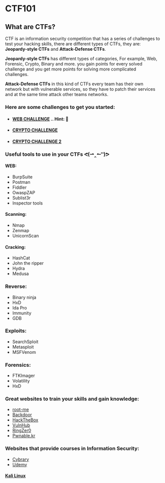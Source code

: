 # CTF101

## What are CTFs?

CTF is an information security competition that has a series of challenges to test your hacking skills, there are different types of CTFs, they are:
**Jeopardy-style CTFs** and **Attack-Defense CTFs**.

**Jeopardy-style CTFs** has different types of categories, For example, Web, Forensic, Crypto, Binary and more.
you gain points for every solved challenge and you get more points for solving more complicated challenges.

**Attack-Defense CTFs** in this kind of CTFs every team has their own network but with vulnerable services, so they have to patch their services and at the same time attack other teams networks.

### Here are some challenges to get you started:

- #### [WEB CHALLENGE](http://hack.bckdr.in/2013-WEB-50/getflag.php) .. Hint: 🍪
- #### [CRYPTO CHALLENGE](https://github.com/B4ss4m/CTF101/blob/master/Crypto%20Challenge.md)
- #### [CRYPTO CHALLENGE 2](https://github.com/B4ss4m/CTF101/blob/master/Decrypt%20Me!!.md)







### Useful tools to use in your CTFs ᕙ(⇀‸↼‶)ᕗ

#### WEB:
- BurpSuite
- Postman
- Fiddler
- OwaspZAP
- Sublist3r
- Inspector tools

#### Scanning:
- Nmap
- Zenmap
- UnicornScan

#### Cracking:
- HashCat
- John the ripper
- Hydra
- Medusa

### Reverse:
- Binary ninja
- HxD
- Ida Pro
- Immunity
- GDB

### Exploits:
- SearchSploit
- Metasploit
- MSFVenom

### Forensics:
- FTKImager
- Volatility
- HxD

### Great websites to train your skills and gain knowledge:

- [root-me](https://root-me.org/)
- [Backdoor](https://backdoor.sdslabs.co/)
- [HackTheBox](https://www.hackthebox.eu/)
- [VulnHub](https://www.vulnhub.com/)
- [RingZer0](https://ringzer0team.com/)
- [Pwnable.kr](http://pwnable.kr/)

### Websites that provide courses in Information Security:
- [Cybrary](https://cybrary.it/)
- [Udemy](https://www.udemy.com/)

#### [Kali Linux](https://www.kali.org/downloads/)
